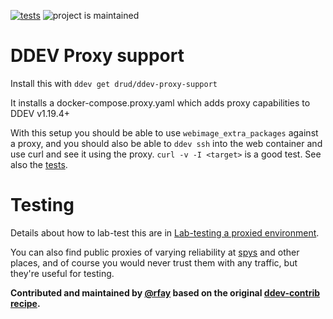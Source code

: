 [![tests](https://github.com/drud/ddev-proxy-support/actions/workflows/tests.yml/badge.svg)](https://github.com/drud/ddev-proxy-support/actions/workflows/tests.yml) ![project is maintained](https://img.shields.io/maintenance/yes/2022.svg)

# DDEV Proxy support

Install this with `ddev get drud/ddev-proxy-support`

It installs a docker-compose.proxy.yaml which adds proxy capabilities to DDEV v1.19.4+

With this setup you should be able to use `webimage_extra_packages` against a proxy, and you should also be able to `ddev ssh` into the web container and use curl and see it using the proxy. `curl -v -I <target>` is a good test. See also the [tests](tests/test.bats).

# Testing

Details about how to lab-test this are in [Lab-testing a proxied environment](lab-testing.md).

You can also find public proxies of varying reliability at [spys](https://spys.one/free-proxy-list/US/) and other places, and of course you would never trust them with any traffic, but they're useful for testing.

**Contributed and maintained by [@rfay](https://github.com/rfay) based on the original [ddev-contrib recipe](https://github.com/drud/ddev-contrib/tree/master/recipes/proxy).**


